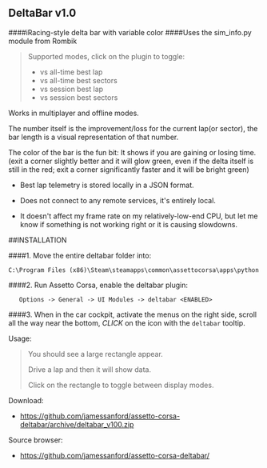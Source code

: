 
## DeltaBar v1.0
####iRacing-style delta bar with variable color
####Uses the sim_info.py module from Rombik


> Supported modes, click on the plugin to toggle:
> 
> - vs all-time best lap
> - vs all-time best sectors
> - vs session best lap
> - vs session best sectors

Works in multiplayer and offline modes.

The number itself is the improvement/loss for the current lap(or sector), the bar length is a visual representation of that number.

The color of the bar is the fun bit: It shows if you are gaining or losing time. 
(exit a corner slightly better and it will glow green, even if the delta itself is still in the red; exit a corner significantly faster and it will be bright green)

 - Best lap telemetry is stored locally in a JSON format.

 - Does not connect to any remote services, it's entirely local.

 - It doesn't affect my frame rate on my relatively-low-end CPU, but let me know if something is not working right or it is causing slowdowns.



##INSTALLATION

####1. Move the entire deltabar folder into:

```
C:\Program Files (x86)\Steam\steamapps\common\assettocorsa\apps\python
```


####2. Run Assetto Corsa, enable the deltabar plugin:
```
   Options -> General -> UI Modules -> deltabar <ENABLED>
```

####3.  When in the car cockpit, activate the menus on the right side, scroll all the way near the bottom, *CLICK* on the icon with the `deltabar` tooltip.

Usage:
>   You should see a large rectangle appear.
>   
>   Drive a lap and then it will show data.
>
>   Click on the rectangle to toggle between display modes.


Download:

 - https://github.com/jamessanford/assetto-corsa-deltabar/archive/deltabar_v100.zip

Source browser:

 - https://github.com/jamessanford/assetto-corsa-deltabar/
